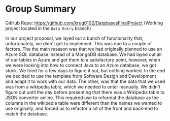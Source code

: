 # Group Summary
GitHub Repo: https://github.com/krug0102/DatabasesFinalProject (Working project located in the `Data Entry` branch)

In our project proposal, we layed out a bunch of functionality that, unfortunately, we didn't get to implement.  This was due to a couple of factors.  The the main resason was that we had originally planned to use an Azure SQL database instead of a MongoDB database.  We had layed out all of our tables in Azure and got them to a satisfactory point, however, when we were looking into how to connect Java to an Azure database, we got stuck.  We tried for a few days to figure it out, but nothing worked.  In the end we decided to use the template from Software Design and Development and adapt it to work with our data.  The other, was that the data that we used was from a wikipedia table, which we needed to enter manually.  We didn't figure out until the day before presenting that there was a Wikipedia table to JSON converter online.  This required use to reformat the database as the columns in the wikipedia table were different than the names we wanted to use originally, and forced us to refactor a lot of the front and back-end to match the database. 
